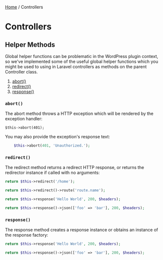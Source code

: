 [Home](index.md) / Controllers

# Controllers

## Helper Methods

Global helper functions can be problematic in the WordPress plugin context, so we've implemented some of the useful global 
helper functions which you might be used to using in Laravel controllers as methods on the parent Controller class.

1. [abort()](#abort)
1. [redirect()](#redirect)
1. [response()](#response)

### `abort()`

The abort method throws a HTTP exception which will be rendered by the exception handler:

```php?start_inline=1
$this->abort(401);
```

You may also provide the exception's response text:
    
```php
    $this->abort(401, 'Unauthorized.');
```

### `redirect()`

The redirect method returns a redirect HTTP response, or returns the redirector instance if called with no arguments:

```php
return $this->redirect('/home');

return $this->redirect()->route('route.name');
```

```php
return $this->response('Hello World', 200, $headers);

return $this->response()->json(['foo' => 'bar'], 200, $headers);
```

### `response()`

The response method creates a response instance or obtains an instance of the response factory:

```php
return $this->response('Hello World', 200, $headers);

return $this->response()->json(['foo' => 'bar'], 200, $headers);
```
